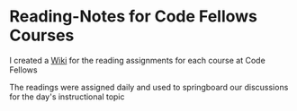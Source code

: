 # Reading-Notes for Code Fellows Courses

I created a [Wiki](https://github.com/Scott-Vipond/Reading-Notes/wiki) for the reading assignments for each course at Code Fellows

The readings were assigned daily and used to springboard our discussions for the day's instructional topic
